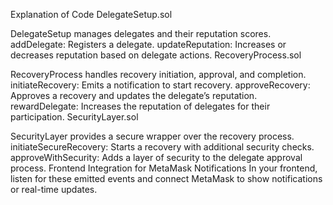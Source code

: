 Explanation of Code
DelegateSetup.sol

DelegateSetup manages delegates and their reputation scores.
addDelegate: Registers a delegate.
updateReputation: Increases or decreases reputation based on delegate actions.
RecoveryProcess.sol

RecoveryProcess handles recovery initiation, approval, and completion.
initiateRecovery: Emits a notification to start recovery.
approveRecovery: Approves a recovery and updates the delegate’s reputation.
rewardDelegate: Increases the reputation of delegates for their participation.
SecurityLayer.sol

SecurityLayer provides a secure wrapper over the recovery process.
initiateSecureRecovery: Starts a recovery with additional security checks.
approveWithSecurity: Adds a layer of security to the delegate approval process.
Frontend Integration for MetaMask Notifications
In your frontend, listen for these emitted events and connect MetaMask to show notifications or real-time updates.